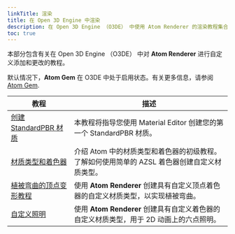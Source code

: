 ```yaml
---
linkTitle: 渲染
title: 在 Open 3D Engine 中渲染
description: 在 Open 3D Engine （O3DE） 中使用 Atom Renderer 的渲染教程集合。
toc: true
---
```


本部分包含有关在 Open 3D Engine （O3DE） 中对 **Atom Renderer** 进行自定义添加和更改的教程。

默认情况下，**Atom Gem** 在 O3DE 中处于启用状态。有关更多信息，请参阅 [Atom Gem](/docs/user-guide/gems/reference/rendering/atom/atom/).

| 教程 |描述 |
| - | - |
| [创建 StandardPBR 材质](create-standardpbr-material/) | 本教程将指导您使用 Material Editor 创建您的第一个 StandardPBR 材质。 | 
| [材质类型和着色器](get-started-materialtypes-and-shaders/) | 介绍 Atom 中的材质类型和着色器的初级教程。了解如何使用简单的 AZSL 着色器创建自定义材质类型。 | 
| [植被弯曲的顶点变形教程](vegetation-bending-tutorial) | 使用 **Atom Renderer** 创建具有自定义顶点着色器的自定义材质类型，以实现植被弯曲。 |
| [自定义照明](six-point-lighting-tutorial) | 使用 **Atom Renderer** 创建具有自定义着色器的自定义材质类型，用于 2D 动画上的六点照明。 |
